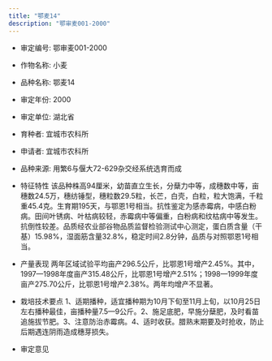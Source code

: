 ```yaml
---
title: "鄂麦14"
description: "鄂审麦001-2000"
---
```

* 审定编号:  鄂审麦001-2000

*  作物名称:  小麦

*  品种名称:  鄂麦14

*  审定年份:  2000

*  审定单位:  湖北省

* 育种者:  宜城市农科所

*  申请者:  宜城市农科所

*  品种来源:  用繁6与偃大72-629杂交经系统选育而成

*  特征特性
该品种株高94厘米，幼苗直立生长，分蘖力中等，成穗数中等，亩穗数24.5万，穗纺锤型，穗粒数29.5粒，长芒，白壳，白粒，粒大饱满，千粒重45.4克。生育期195天，与鄂恩1号相当。抗性鉴定为感赤霉病，中感白粉病。田间叶锈病、叶枯病较轻，赤霉病中等偏重，白粉病和纹枯病中等发生。抗倒性较差。品质经农业部谷物品质监督检验测试中心测定，蛋白质含量（干基）15.98%，湿面筋含量32.8%，稳定时间2.8分钟，品质与对照鄂恩1号相当。

*  产量表现
两年区域试验平均亩产296.5公斤，比鄂恩1号增产2.45%。其中，1997—1998年度亩产315.48公斤，比鄂恩1号增产2.51%；1998—1999年度亩产275.70公斤，比鄂恩1号增产2.38%。两年均增产不显著。

*  栽培技术要点
1、适期播种，适宜播种期为10月下旬至11月上旬，以10月25日左右播种最佳，亩播种量7.5—9公斤。2、施足底肥，早施分蘖肥，及时看苗追施拔节肥。3、注意防治赤霉病。4、适时收获。腊熟末期要及时抢收，防止后期遇连阴雨造成穗芽损失。

*  审定意见

